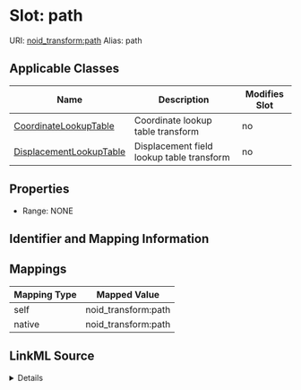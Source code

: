 

# Slot: path 



URI: [noid_transform:path](https://github.com/nclack/noid/schemas/transform/path)
Alias: path

<!-- no inheritance hierarchy -->





## Applicable Classes

| Name | Description | Modifies Slot |
| --- | --- | --- |
| [CoordinateLookupTable](CoordinateLookupTable.md) | Coordinate lookup table transform |  no  |
| [DisplacementLookupTable](DisplacementLookupTable.md) | Displacement field lookup table transform |  no  |







## Properties

* Range: NONE





## Identifier and Mapping Information








## Mappings

| Mapping Type | Mapped Value |
| ---  | ---  |
| self | noid_transform:path |
| native | noid_transform:path |




## LinkML Source

<details>
```yaml
name: path
alias: path
domain_of:
- DisplacementLookupTable
- CoordinateLookupTable

```
</details>